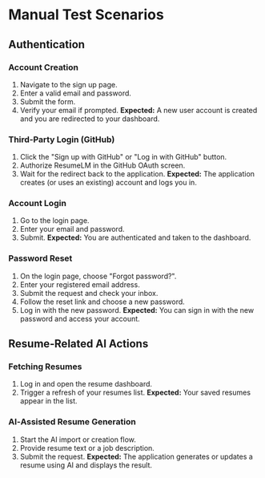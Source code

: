 # Manual Test Scenarios

## Authentication

### Account Creation
1. Navigate to the sign up page.
2. Enter a valid email and password.
3. Submit the form.
4. Verify your email if prompted.
**Expected:** A new user account is created and you are redirected to your dashboard.

### Third‑Party Login (GitHub)
1. Click the "Sign up with GitHub" or "Log in with GitHub" button.
2. Authorize ResumeLM in the GitHub OAuth screen.
3. Wait for the redirect back to the application.
**Expected:** The application creates (or uses an existing) account and logs you in.

### Account Login
1. Go to the login page.
2. Enter your email and password.
3. Submit.
**Expected:** You are authenticated and taken to the dashboard.

### Password Reset
1. On the login page, choose "Forgot password?".
2. Enter your registered email address.
3. Submit the request and check your inbox.
4. Follow the reset link and choose a new password.
5. Log in with the new password.
**Expected:** You can sign in with the new password and access your account.

## Resume‑Related AI Actions

### Fetching Resumes
1. Log in and open the resume dashboard.
2. Trigger a refresh of your resumes list.
**Expected:** Your saved resumes appear in the list.

### AI‑Assisted Resume Generation
1. Start the AI import or creation flow.
2. Provide resume text or a job description.
3. Submit the request.
**Expected:** The application generates or updates a resume using AI and displays the result.
